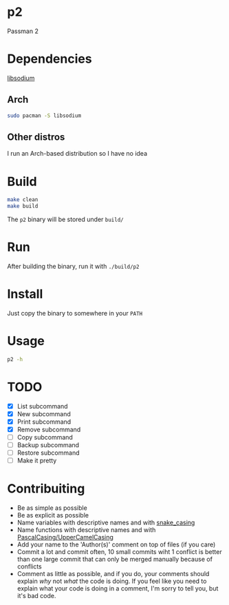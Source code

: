 # p2
Passman 2

# Dependencies
[libsodium](https://libsodium.org/)

## Arch
```sh
sudo pacman -S libsodium
```

## Other distros
I run an Arch-based distribution so I have no idea

# Build
```sh
make clean
make build
```
The `p2` binary will be stored under `build/`

# Run
After building the binary, run it with `./build/p2`

# Install
Just copy the binary to somewhere in your `PATH`

# Usage
```sh
p2 -h
```

# TODO
- [x] List subcommand
- [x] New subcommand
- [x] Print subcommand
- [x] Remove subcommand
- [ ] Copy subcommand
- [ ] Backup subcommand
- [ ] Restore subcommand
- [ ] Make it pretty

# Contribuiting
- Be as simple as possible
- Be as explicit as possible
- Name variables with descriptive names and with [snake_casing](https://en.wikipedia.org/wiki/Snake_case)
- Name functions with descriptive names and with [PascalCasing/UpperCamelCasing](https://en.wikipedia.org/wiki/Camel_case)
- Add your name to the 'Author(s)' comment on top of files (if you care)
- Commit a lot and commit often, 10 small commits wiht 1 conflict is better than one large commit that can only be merged manually because of conflicts
- Comment as little as possible, and if you do, your comments should explain *why* not *what* the code is doing. If you feel like you need to explain what your code is doing in a comment, I'm sorry to tell you, but it's bad code.
